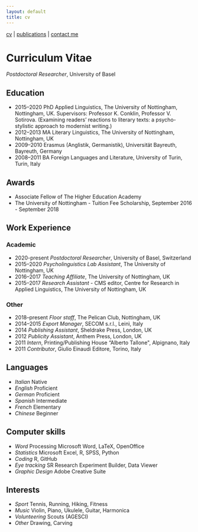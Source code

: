 ```yaml
---
layout: default
title: cv
---
```


[cv](cv.md)  |  [publications](publications.md)  |  [contact me](contacts.md)

# Curriculum Vitae

_Postdoctoral Researcher_, University of Basel

## Education
  - 2015–2020 PhD Applied Linguistics, The University of Nottingham, Nottingham, UK. Supervisors: Professor K. Conklin, Professor V. Sotirova. (Examining readers’ reactions to literary texts: a psycho-stylistic approach to modernist writing.)
  - 2012–2013 MA Literary Linguistics, The University of Nottingham, Nottingham, UK
  - 2009–2010 Erasmus (Anglistik, Germanistik), Universität Bayreuth, Bayreuth, Germany
  - 2008–2011 BA Foreign Languages and Literature, University of Turin, Turin, Italy

## Awards
  - Associate Fellow of The Higher Education Academy
  - The University of Nottingham - Tuition Fee Scholarship, September 2016 - September 2018

## Work Experience

### Academic
  - 2020-present *Postdoctoral Researcher*, University of Basel, Switzerland
  - 2015–2020 *Psycholinguistics Lab Assistant*, The University of Nottingham, UK
  - 2016–2017 *Teaching Affiliate*, The University of Nottingham, UK
  - 2015–2017 *Research Assistant* - CMS editor, Centre for Research in Applied Linguistics, The University of Nottingham, UK

### Other
  - 2018–present *Floor staff*,  The Pelican Club, Nottingham, UK
  - 2014–2015 *Export Manager*, SECOM s.r.l., Leinì, Italy
  - 2014 *Publishing Assistant*, Sheldrake Press, London, UK
  - 2012 *Publicity Assistant*, Anthem Press, London, UK
  - 2011 *Intern*, Printing/Publishing House “Alberto Tallone", Alpignano, Italy
  - 2011 *Contributor*, Giulio Einaudi Editore, Torino, Italy

## Languages
  - *Italian* Native
  - *English* Proficient
  - *German* Proficient
  - *Spanish* Intermediate
  - *French* Elementary
  - *Chinese* Beginner

## Computer skills
  - *Word* Processing Microsoft Word, LaTeX, OpenOffice
  - *Statistics* Microsoft Excel, R, SPSS, Python
  - *Coding* R, GitHub
  - *Eye tracking* SR Research Experiment Builder, Data Viewer
  - *Graphic Design* Adobe Creative Suite

## Interests
  - *Sport* Tennis, Running, Hiking, Fitness
  - *Music* Violin, Piano, Ukulele, Guitar, Harmonica
  - *Volunteering* Scouts (AGESCI)
  - *Other* Drawing, Carving
